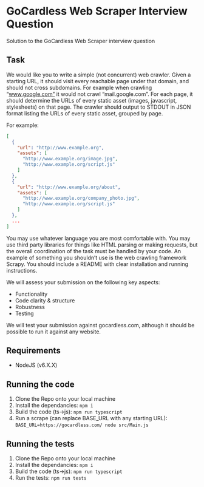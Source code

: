 # GoCardless Web Scraper Interview Question
Solution to the GoCardless Web Scraper interview question

## Task
We would like you to write a simple (not concurrent) web crawler. Given a starting URL, it should visit every reachable page under that domain, and should not cross subdomains. For example when crawling “www.google.com” it would not crawl “mail.google.com”. For each page, it should determine the URLs of every static asset (images, javascript, stylesheets) on that page. The crawler should output to STDOUT in JSON format listing the URLs of every static asset, grouped by page.

For example:
```json
[
  {
    "url": "http://www.example.org",
    "assets": [
      "http://www.example.org/image.jpg",
      "http://www.example.org/script.js"
    ]
  },
  {
    "url": "http://www.example.org/about",
    "assets": [
      "http://www.example.org/company_photo.jpg",
      "http://www.example.org/script.js"
    ]
  },
  ...
]
```
 
You may use whatever language you are most comfortable with. You may use third party libraries for things like HTML parsing or making requests, but the overall coordination of the task must be handled by your code. An example of something you shouldn’t use is the web crawling framework Scrapy. You should include a README with clear installation and running instructions.

We will assess your submission on the following key aspects:
- Functionality
- Code clarity & structure
- Robustness
- Testing

We will test your submission against gocardless.com, although it should be possible to run it against any website.

## Requirements
- NodeJS (v6.X.X)

## Running the code
1. Clone the Repo onto your local machine
2. Install the dependancies: `npm i`
3. Build the code (ts->js): `npm run typescript`
4. Run a scrape (can replace BASE_URL with any starting URL): `BASE_URL=https://gocardless.com/ node src/Main.js`

## Running the tests
1. Clone the Repo onto your local machine
2. Install the dependancies: `npm i`
3. Build the code (ts->js): `npm run typescript`
4. Run the tests: `npm run tests`
